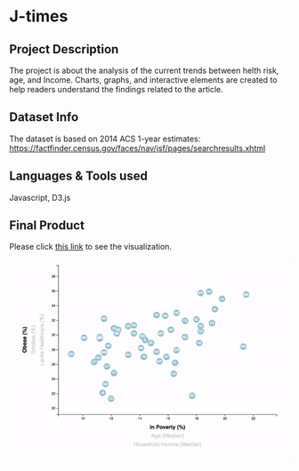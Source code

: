 # J-times

## Project Description

The project is about the analysis of the current trends between helth risk, age, and Income. Charts, graphs, and interactive elements are created to help readers understand the findings related to the article.


## Dataset Info
The dataset is based on 2014 ACS 1-year estimates: https://factfinder.census.gov/faces/nav/jsf/pages/searchresults.xhtml


## Languages & Tools used 
Javascript, D3.js


## Final Product

Please click [this link](https://jwoh1323.github.io/J-times/) to see the visualization. 

![](https://github.com/jwoh1323/J-times/blob/2366bef48dc0ff9a09d3caf46c6ad9aab6d5c240/pro1.gif)




